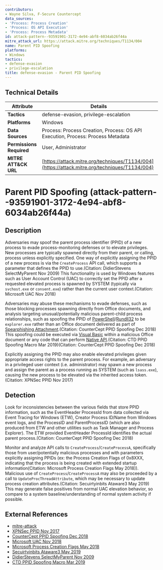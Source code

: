 ```yaml
---
contributors:
- Wayne Silva, F-Secure Countercept
data_sources:
- 'Process: Process Creation'
- 'Process: OS API Execution'
- 'Process: Process Metadata'
id: attack-pattern--93591901-3172-4e94-abf8-6034ab26f44a
mitre_attack_url: https://attack.mitre.org/techniques/T1134/004
name: Parent PID Spoofing
platforms:
- Windows
tactics:
- defense-evasion
- privilege-escalation
title: defense-evasion - Parent PID Spoofing
---
```


## Technical Details

| Attribute | Details |
|-----------|----------|
| **Tactics** | defense-evasion, privilege-escalation |
| **Platforms** | Windows |
| **Data Sources** | Process: Process Creation, Process: OS API Execution, Process: Process Metadata |
| **Permissions Required** | User, Administrator |
| **MITRE ATT&CK URL** | [https://attack.mitre.org/techniques/T1134/004](https://attack.mitre.org/techniques/T1134/004) |

# Parent PID Spoofing (attack-pattern--93591901-3172-4e94-abf8-6034ab26f44a)

## Description
Adversaries may spoof the parent process identifier (PPID) of a new process to evade process-monitoring defenses or to elevate privileges. New processes are typically spawned directly from their parent, or calling, process unless explicitly specified. One way of explicitly assigning the PPID of a new process is via the <code>CreateProcess</code> API call, which supports a parameter that defines the PPID to use.(Citation: DidierStevens SelectMyParent Nov 2009) This functionality is used by Windows features such as User Account Control (UAC) to correctly set the PPID after a requested elevated process is spawned by SYSTEM (typically via <code>svchost.exe</code> or <code>consent.exe</code>) rather than the current user context.(Citation: Microsoft UAC Nov 2018)

Adversaries may abuse these mechanisms to evade defenses, such as those blocking processes spawning directly from Office documents, and analysis targeting unusual/potentially malicious parent-child process relationships, such as spoofing the PPID of [PowerShell](https://attack.mitre.org/techniques/T1059/001)/[Rundll32](https://attack.mitre.org/techniques/T1218/011) to be <code>explorer.exe</code> rather than an Office document delivered as part of [Spearphishing Attachment](https://attack.mitre.org/techniques/T1566/001).(Citation: CounterCept PPID Spoofing Dec 2018) This spoofing could be executed via [Visual Basic](https://attack.mitre.org/techniques/T1059/005) within a malicious Office document or any code that can perform [Native API](https://attack.mitre.org/techniques/T1106).(Citation: CTD PPID Spoofing Macro Mar 2019)(Citation: CounterCept PPID Spoofing Dec 2018)

Explicitly assigning the PPID may also enable elevated privileges given appropriate access rights to the parent process. For example, an adversary in a privileged user context (i.e. administrator) may spawn a new process and assign the parent as a process running as SYSTEM (such as <code>lsass.exe</code>), causing the new process to be elevated via the inherited access token.(Citation: XPNSec PPID Nov 2017)

## Detection
Look for inconsistencies between the various fields that store PPID information, such as the EventHeader ProcessId from data collected via Event Tracing for Windows (ETW), Creator Process ID/Name from Windows event logs, and the ProcessID and ParentProcessID (which are also produced from ETW and other utilities such as Task Manager and Process Explorer). The ETW provided EventHeader ProcessId identifies the actual parent process.(Citation: CounterCept PPID Spoofing Dec 2018)

Monitor and analyze API calls to <code>CreateProcess</code>/<code>CreateProcessA</code>, specifically those from user/potentially malicious processes and with parameters explicitly assigning PPIDs (ex: the Process Creation Flags of 0x8XXX, indicating that the process is being created with extended startup information(Citation: Microsoft Process Creation Flags May 2018)). Malicious use of <code>CreateProcess</code>/<code>CreateProcessA</code> may also be proceeded by a call to <code>UpdateProcThreadAttribute</code>, which may be necessary to update process creation attributes.(Citation: Secuirtyinbits Ataware3 May 2019) This may generate false positives from normal UAC elevation behavior, so compare to a system baseline/understanding of normal system activity if possible.

## External References
- [mitre-attack](https://attack.mitre.org/techniques/T1134/004)
- [XPNSec PPID Nov 2017](https://blog.xpnsec.com/becoming-system/)
- [CounterCept PPID Spoofing Dec 2018](https://www.countercept.com/blog/detecting-parent-pid-spoofing/)
- [Microsoft UAC Nov 2018](https://docs.microsoft.com/windows/security/identity-protection/user-account-control/how-user-account-control-works)
- [Microsoft Process Creation Flags May 2018](https://docs.microsoft.com/windows/desktop/ProcThread/process-creation-flags)
- [Secuirtyinbits Ataware3 May 2019](https://www.securityinbits.com/malware-analysis/parent-pid-spoofing-stage-2-ataware-ransomware-part-3)
- [DidierStevens SelectMyParent Nov 2009](https://blog.didierstevens.com/2009/11/22/quickpost-selectmyparent-or-playing-with-the-windows-process-tree/)
- [CTD PPID Spoofing Macro Mar 2019](https://blog.christophetd.fr/building-an-office-macro-to-spoof-process-parent-and-command-line/)

